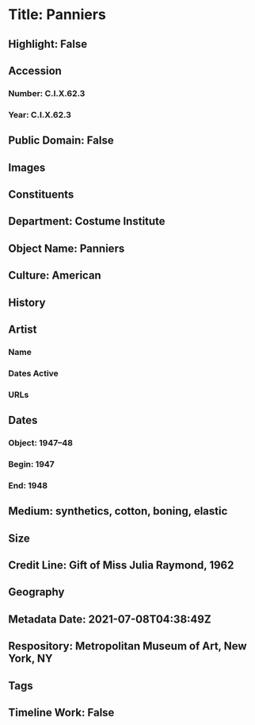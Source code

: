 # Title: Panniers
## Highlight: False
## Accession
### Number: C.I.X.62.3
### Year: C.I.X.62.3
## Public Domain: False
## Images
## Constituents
## Department: Costume Institute
## Object Name: Panniers
## Culture: American
## History
## Artist
### Name
### Dates Active
### URLs
## Dates
### Object: 1947–48
### Begin: 1947
### End: 1948
## Medium: synthetics, cotton, boning, elastic
## Size
## Credit Line: Gift of Miss Julia Raymond, 1962
## Geography
## Metadata Date: 2021-07-08T04:38:49Z
## Respository: Metropolitan Museum of Art, New York, NY
## Tags
## Timeline Work: False